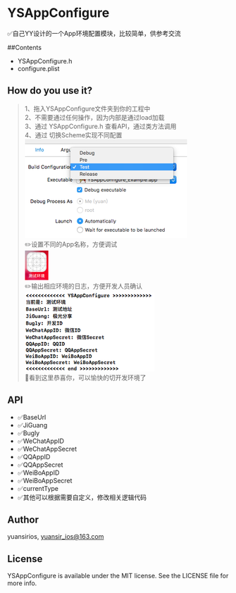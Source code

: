 # YSAppConfigure

✅自己YY设计的一个App环境配置模块，比较简单，供参考交流

##Contents
* YSAppConfigure.h
* configure.plist

## How do you use it?
>1、拖入YSAppConfigure文件夹到你的工程中
><br>2、不需要通过任何操作，因为内部是通过load加载
><br>3、通过 YSAppConfigure.h 查看API，通过类方法调用
><br>4、通过 切换Scheme实现不同配置
><br>![avatar](./Snapshots/scheme.png)
><br> ✏️设置不同的App名称，方便调试
><br> ![avatar](./Snapshots/AppIcon.png)
><br> ✏️输出相应环境的日志，方便开发人员确认
><br> ![avatar](./Snapshots/logOut.png)
><br> 🎉看到这里恭喜你，可以愉快的切开发环境了

## API
*   ✅BaseUrl
*   ✅JiGuang
*   ✅Bugly
*   ✅WeChatAppID
*   ✅WeChatAppSecret
*   ✅QQAppID
*   ✅QQAppSecret
*   ✅WeiBoAppID
*   ✅WeiBoAppSecret
*   ✅currentType
*   ✅其他可以根据需要自定义，修改相关逻辑代码

## Author

yuansirios, yuansir_ios@163.com

## License

YSAppConfigure is available under the MIT license. See the LICENSE file for more info.
